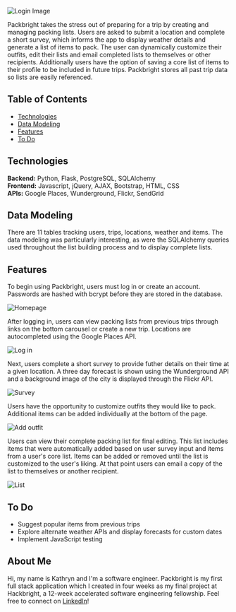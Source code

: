 ![](https://github.com/khdouglass/packbright/blob/master/static/img/logo7.png?raw=true "Login Image")

Packbright takes the stress out of preparing for a trip by creating and managing packing lists. 
Users are asked to submit a location and complete a short survey, which informs the app to display 
weather details and generate a list of items to pack. The user can dynamically customize their outfits, 
edit their lists and email completed lists to themselves or other recipients.  Additionally users have 
the option of saving a core list of items to their profile to be included in future trips. Packbright 
stores all past trip data so lists are easily referenced.

## Table of Contents
* [Technologies](#technologies)
* [Data Modeling](#datamodeling)
* [Features](#features)
* [To Do](#todo)

## <a name="technologies"></a>Technologies
__Backend:__ Python, Flask, PostgreSQL, SQLAlchemy<br>
__Frontend:__ Javascript, jQuery, AJAX, Bootstrap, HTML, CSS<br>
__APIs:__ Google Places, Wunderground, Flickr, SendGrid<br>

## <a name="datamodeling"></a>Data Modeling
There are 11 tables tracking users, trips, locations, weather and items. The data modeling was particularly interesting,
as were the SQLAlchemy queries used throughout the list building process and to display complete lists.

## <a name="features"></a>Features
To begin using Packbright, users must log in or create an account. Passwords are hashed with bcrypt 
before they are stored in the database.

![](https://github.com/khdouglass/packbright/blob/master/static/img/homepage.png?raw=true "Homepage")

After logging in, users can view packing lists from previous trips through links on the bottom carousel 
or create a new trip. Locations are autocompleted using the Google Places API.

![](https://github.com/khdouglass/packbright/blob/master/static/img/login.png?raw=true "Log in")

Next, users complete a short survey to provide futher details on their time at a given location. A three 
day forecast is shown using the Wunderground API and a background image of the city is displayed through 
the Flickr API.

![](https://github.com/khdouglass/packbright/blob/master/static/img/survey.png?raw=true "Survey")

Users have the opportunity to customize outfits they would like to pack. Additional items can be 
added individually at the bottom of the page.

![](https://github.com/khdouglass/packbright/blob/master/static/img/add_outfit.png?raw=true "Add outfit")

Users can view their complete packing list for final editing. This list includes items that were automatically 
added based on user survey input and items from a user's core list. Items can be added or removed until the list is 
customized to the user's liking. At that point users can email a copy of the list to themselves or another recipient.

![](https://github.com/khdouglass/packbright/blob/master/static/img/list.png?raw=true "List")

## <a name="todo"></a>To Do

* Suggest popular items from previous trips
* Explore alternate weather APIs and display forecasts for custom dates
* Implement JavaScript testing

## <a name="aboutme"></a>About Me
Hi, my name is Kathryn and I'm a software engineer. Packbright is my first full stack application which I created in four weeks 
as my final project at Hackbright, a 12-week accelerated software engineering fellowship. Feel free to connect on [LinkedIn](http://www.linkedin.com/in/khdouglass)!<br> 
